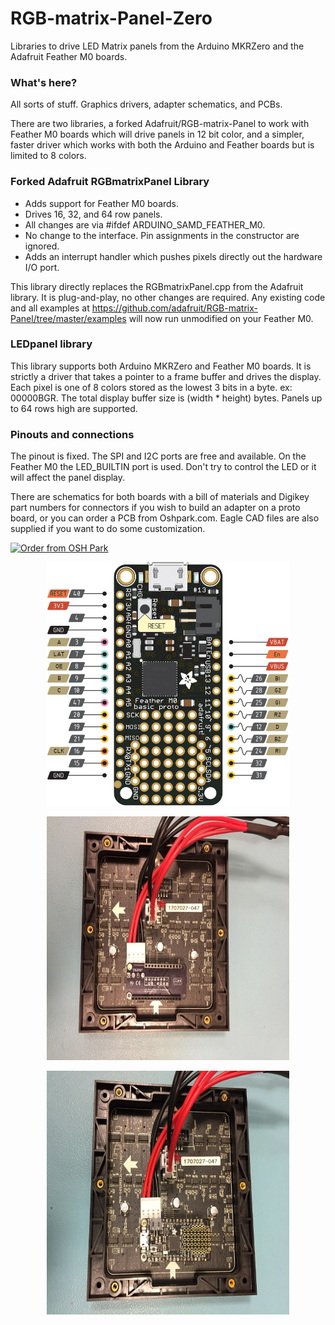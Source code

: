# RGB-matrix-Panel-Zero
Libraries to drive LED Matrix panels from the Arduino MKRZero and the Adafruit Feather M0 boards.

### What's here?
All sorts of stuff. Graphics drivers, adapter schematics, and PCBs.

There are two libraries, a forked Adafruit/RGB-matrix-Panel to work with Feather M0 boards which
will drive panels in 12 bit color, and a simpler, faster driver which works with both the Arduino
and Feather boards but is limited to 8 colors.

### Forked Adafruit RGBmatrixPanel Library
- Adds support for Feather M0 boards.
- Drives 16, 32, and 64 row panels.
- All changes are via #ifdef ARDUINO_SAMD_FEATHER_M0.
- No change to the interface. Pin assignments in the constructor are ignored.
- Adds an interrupt handler which pushes pixels directly out the hardware I/O port.

This library directly replaces the RGBmatrixPanel.cpp from the Adafruit library. It is
plug-and-play, no other changes are required. Any existing code and all examples at
https://github.com/adafruit/RGB-matrix-Panel/tree/master/examples will now run unmodified
on your Feather M0.

### LEDpanel library
This library supports both Arduino MKRZero and Feather M0 boards. It is strictly a driver that
takes a pointer to a frame buffer and drives the display. Each pixel is one of 8 colors stored
as the lowest 3 bits in a byte. ex: 00000BGR. The total display buffer size is (width * height) bytes.
Panels up to 64 rows high are supported.

### Pinouts and connections
The pinout is fixed. The SPI and I2C ports are free and available. On the Feather M0 the LED_BUILTIN
port is used. Don't try to control the LED or it will affect the panel display.

There are schematics for both boards with a bill of materials and Digikey part numbers for connectors
if you wish to build an adapter on a proto board, or you can order a PCB from Oshpark.com. Eagle CAD
files are also supplied if you want to do some customization.

<a href="https://oshpark.com/shared_projects/1QNzmjwa"><img src="https://oshpark.com/assets/badge-5b7ec47045b78aef6eb9d83b3bac6b1920de805e9a0c227658eac6e19a045b9c.png" alt="Order from OSH Park"></img></a>

<p align="center"><img width="388" height="390" src="/images/Feather_M0_RGBmatrixPanel_Connection_Diagram.png"></p>

<p align="center"><img width="388" height="390" src="/images/adapter_in_panel.jpg"></p>

<p align="center"><img width="388" height="390" src="/images/feather_in_panel.jpg"></p>
